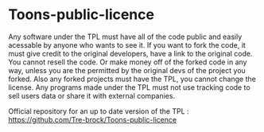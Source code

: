 # Toons-public-licence


Any software under the TPL must have all of the code public and easily acessable by anyone who wants to see it. If you want to fork the code, it must give credit to the original developers, have a link to the original code. You cannot resell the code. Or make money off of the forked code in any way, unless you are the permitted by the original devs of the project you forked. Also any forked projects must have the TPL, you cannot change the license.  Any programs made under the TPL must not use tracking code to sell users data or share it with external companies.

Official repository for an up to date version of the TPL : https://github.com/Tre-brock/Toons-public-licence

